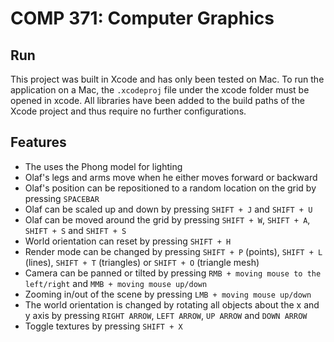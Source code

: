 # COMP 371: Computer Graphics

## Run
This project was built in Xcode and has only been tested on Mac. To run the application on a Mac, the `.xcodeproj` file under the xcode folder must be opened in xcode. All libraries have been added to the build paths of the Xcode project and thus require no further configurations.

## Features
- The uses the Phong model for lighting
- Olaf's legs and arms move when he either moves forward or backward
- Olaf's position can be repositioned to a random location on the grid by pressing `SPACEBAR`
- Olaf can be scaled up and down by pressing `SHIFT + J` and `SHIFT + U`
- Olaf can be moved around the grid by pressing `SHIFT + W`, `SHIFT + A`, `SHIFT + S` and `SHIFT + S`
- World orientation can reset by pressing `SHIFT + H`
- Render mode can be changed by pressing `SHIFT + P` (points), `SHIFT + L` (lines), `SHIFT + T` (triangles) or `SHIFT + O` (triangle mesh)
- Camera can be panned or tilted by pressing `RMB + moving mouse to the left/right` and `MMB + moving mouse up/down`
- Zooming in/out of the scene by pressing `LMB + moving mouse up/down`
- The world orientation is changed by rotating all objects about the x and y axis by pressing `RIGHT ARROW`, `LEFT ARROW`, `UP ARROW` and `DOWN ARROW`
- Toggle textures by pressing `SHIFT + X`
